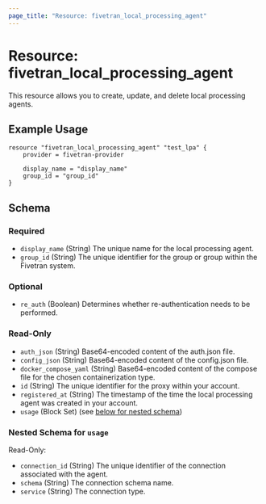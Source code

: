 ```yaml
---
page_title: "Resource: fivetran_local_processing_agent"
---
```


# Resource: fivetran_local_processing_agent

This resource allows you to create, update, and delete local processing agents.

## Example Usage

```hcl
resource "fivetran_local_processing_agent" "test_lpa" {
    provider = fivetran-provider

    display_name = "display_name"
    group_id = "group_id"
}
```

<!-- schema generated by tfplugindocs -->
## Schema

### Required

- `display_name` (String) The unique name for the local processing agent.
- `group_id` (String) The unique identifier for the group or group within the Fivetran system.

### Optional

- `re_auth` (Boolean) Determines whether re-authentication needs to be performed.

### Read-Only

- `auth_json` (String) Base64-encoded content of the auth.json file.
- `config_json` (String) Base64-encoded content of the config.json file.
- `docker_compose_yaml` (String) Base64-encoded content of the compose file for the chosen containerization type.
- `id` (String) The unique identifier for the proxy within your account.
- `registered_at` (String) The timestamp of the time the local processing agent was created in your account.
- `usage` (Block Set) (see [below for nested schema](#nestedblock--usage))

<a id="nestedblock--usage"></a>
### Nested Schema for `usage`

Read-Only:

- `connection_id` (String) The unique identifier of the connection associated with the agent.
- `schema` (String) The connection schema name.
- `service` (String) The connection type.